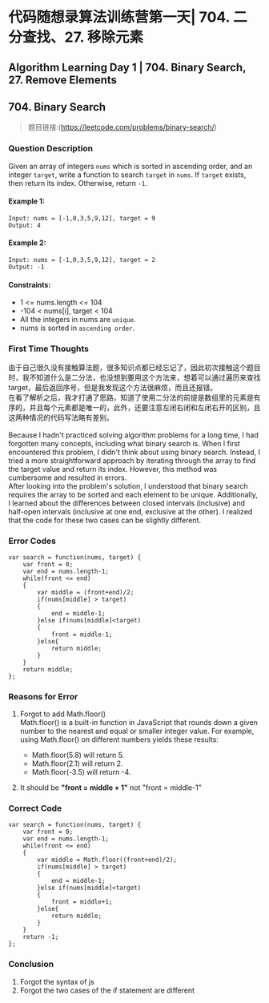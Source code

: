 # 代码随想录算法训练营第一天| 704. 二分查找、27. 移除元素
## Algorithm Learning Day 1 | 704. Binary Search, 27. Remove Elements

## 704. Binary Search 
> 题目链接:(https://leetcode.com/problems/binary-search/)

### Question Description
Given an array of integers  `nums` which is sorted in ascending order, and an integer `target`, write a function to search `target` in `nums`. If `target` exists, then return its index. Otherwise, return `-1`.<br>

#### Example 1:
```
Input: nums = [-1,0,3,5,9,12], target = 9
Output: 4
```
#### Example 2:
```
Input: nums = [-1,0,3,5,9,12], target = 2
Output: -1
```
#### Constraints:
- 1 <= nums.length <= 104
- -104 < nums[i], target < 104
- All the integers in nums are `unique`.
- nums is sorted in `ascending order`.

### First Time Thoughts
由于自己很久没有接触算法题，很多知识点都已经忘记了，因此初次接触这个题目时，我不知道什么是二分法，也没想到要用这个方法来，想着可以通过遍历来查找target，最后返回序号，但是我发现这个方法很麻烦，而且还报错。<br>
在看了解析之后，我才打通了思路，知道了使用二分法的前提是数组里的元素是有序的，并且每个元素都是唯一的，此外，还要注意左闭右闭和左闭右开的区别，且这两种情况的代码写法略有差别。<br>
<br>
Because I hadn't practiced solving algorithm problems for a long time, I had forgotten many concepts, including what binary search is. When I first encountered this problem, I didn't think about using binary search. Instead, I tried a more straightforward approach by iterating through the array to find the target value and return its index. However, this method was cumbersome and resulted in errors.<br>
After looking into the problem's solution, I understood that binary search requires the array to be sorted and each element to be unique. Additionally, I learned about the differences between closed intervals (inclusive) and half-open intervals (inclusive at one end, exclusive at the other). I realized that the code for these two cases can be slightly different.<br>

### Error Codes
```
var search = function(nums, target) {
    var front = 0;
    var end = nums.length-1;
    while(front <= end)
    {
        var middle = (front+end)/2;
        if(nums[middle] > target)
        {
            end = middle-1;
        }else if(nums[middle]<target)
        {
            front = middle-1;
        }else{
            return middle;
        }
    }
    return middle;
};
```
### Reasons for Error
1. Forgot to add Math.floor()<br>
Math.floor() is a built-in function in JavaScript that rounds down a given number to the nearest and equal or smaller integer value.
For example, using Math.floor() on different numbers yields these results:

    - Math.floor(5.8) will return 5.
    - Math.floor(2.1) will return 2.
    - Math.floor(-3.5) will return -4.

2. It should be **"front = middle + 1"** not "front = middle-1"

### Correct Code
```
var search = function(nums, target) {
    var front = 0;
    var end = nums.length-1;
    while(front <= end)
    {
        var middle = Math.floor((front+end)/2);
        if(nums[middle] > target)
        {
            end = middle-1;
        }else if(nums[middle]<target)
        {
            front = middle+1;
        }else{
            return middle;
        }
    }
    return -1;
};
```
### Conclusion
1. Forgot the syntax of js
2. Forgot the two cases of the if statement are different
